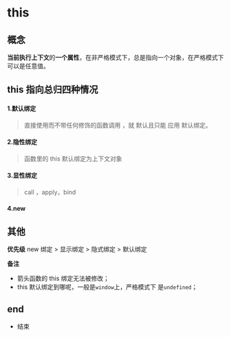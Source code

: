 # this

## 概念

**当前执行上下文**的**一个属性**，在非严格模式下，总是指向一个对象，在严格模式下可以是任意值。

## this 指向总归四种情况

#### 1.默认绑定

> 直接使用而不带任何修饰的函数调用 ，就 默认且只能 应用 默认绑定。

#### 2.隐性绑定

> 函数里的 this 默认绑定为上下文对象

#### 3.显性绑定

> call ，apply，bind

#### 4.new

## 其他

**优先级**
new 绑定 > 显示绑定 > 隐式绑定 > 默认绑定

**备注**

- 箭头函数的 this 绑定无法被修改；
- this 默认绑定到哪呢，一般是`window`上，严格模式下 是`undefined`；

## end

- 结束
